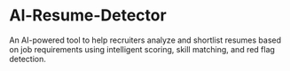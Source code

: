 # Al-Resume-Detector
An AI-powered tool to help recruiters analyze and shortlist resumes based on job requirements using intelligent scoring, skill matching, and red flag detection.
